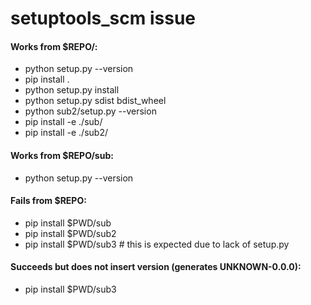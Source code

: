 # setuptools_scm issue

#### Works from $REPO/:
 - python setup.py --version
 - pip install .
 - python setup.py install
 - python setup.py sdist bdist_wheel
 - python sub2/setup.py --version
 - pip install -e ./sub/
 - pip install -e ./sub2/

#### Works from $REPO/sub:
 - python setup.py --version

#### Fails from $REPO: 
 - pip install $PWD/sub
 - pip install $PWD/sub2
 - pip install $PWD/sub3 # this is expected due to lack of setup.py
 

#### Succeeds but does not insert version (generates UNKNOWN-0.0.0):
- pip install $PWD/sub3